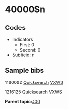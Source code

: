 # 40000$n

## Codes

-   Indicators
    -   First: 0
    -   Second: 0
-   Subfield: n

## Sample bibs

1186092 [Quicksearch](https://search.library.yale.edu/catalog/1186092) [VXWS](http://prodorbis.library.yale.edu:7014/vxws/GetHoldingsService?bibId=1186092)

1216125 [Quicksearch](https://search.library.yale.edu/catalog/1216125) [VXWS](http://prodorbis.library.yale.edu:7014/vxws/GetHoldingsService?bibId=1216125)

**Parent topic:**[400](../../tags/400/400.md)

